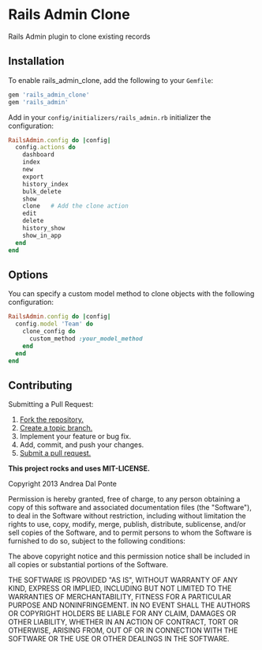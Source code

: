 # Rails Admin Clone

Rails Admin plugin to clone existing records


## Installation

To enable rails_admin_clone, add the following to your `Gemfile`:

```ruby
gem 'rails_admin_clone'
gem 'rails_admin'
```


Add in your `config/initializers/rails_admin.rb` initializer the configuration:
```ruby
RailsAdmin.config do |config|
  config.actions do
    dashboard
    index
    new
    export
    history_index
    bulk_delete
    show
    clone   # Add the clone action
    edit
    delete
    history_show
    show_in_app
  end
end
```

## Options
You can specify a custom model method to clone objects with the following configuration:
```ruby
RailsAdmin.config do |config|
  config.model 'Team' do
    clone_config do
      custom_method :your_model_method
    end
  end
end
```

## Contributing
Submitting a Pull Request:

1. [Fork the repository.][fork]
2. [Create a topic branch.][branch]
3. Implement your feature or bug fix.
4. Add, commit, and push your changes.
5. [Submit a pull request.][pr]

[fork]: http://help.github.com/fork-a-repo/
[branch]: http://learn.github.com/p/branching.html
[pr]: http://help.github.com/send-pull-requests/


**This project rocks and uses MIT-LICENSE.**

Copyright 2013 Andrea Dal Ponte

Permission is hereby granted, free of charge, to any person obtaining
a copy of this software and associated documentation files (the
"Software"), to deal in the Software without restriction, including
without limitation the rights to use, copy, modify, merge, publish,
distribute, sublicense, and/or sell copies of the Software, and to
permit persons to whom the Software is furnished to do so, subject to
the following conditions:

The above copyright notice and this permission notice shall be
included in all copies or substantial portions of the Software.

THE SOFTWARE IS PROVIDED "AS IS", WITHOUT WARRANTY OF ANY KIND,
EXPRESS OR IMPLIED, INCLUDING BUT NOT LIMITED TO THE WARRANTIES OF
MERCHANTABILITY, FITNESS FOR A PARTICULAR PURPOSE AND
NONINFRINGEMENT. IN NO EVENT SHALL THE AUTHORS OR COPYRIGHT HOLDERS BE
LIABLE FOR ANY CLAIM, DAMAGES OR OTHER LIABILITY, WHETHER IN AN ACTION
OF CONTRACT, TORT OR OTHERWISE, ARISING FROM, OUT OF OR IN CONNECTION
WITH THE SOFTWARE OR THE USE OR OTHER DEALINGS IN THE SOFTWARE.

